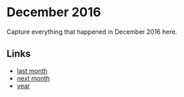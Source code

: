 # December 2016

Capture everything that happened in December 2016 here.

## Links
- [last month](calendar/months/2016-11.md)
- [next month](calendar/months/2017-01.md)
- [year](calendar/years/2016.md)